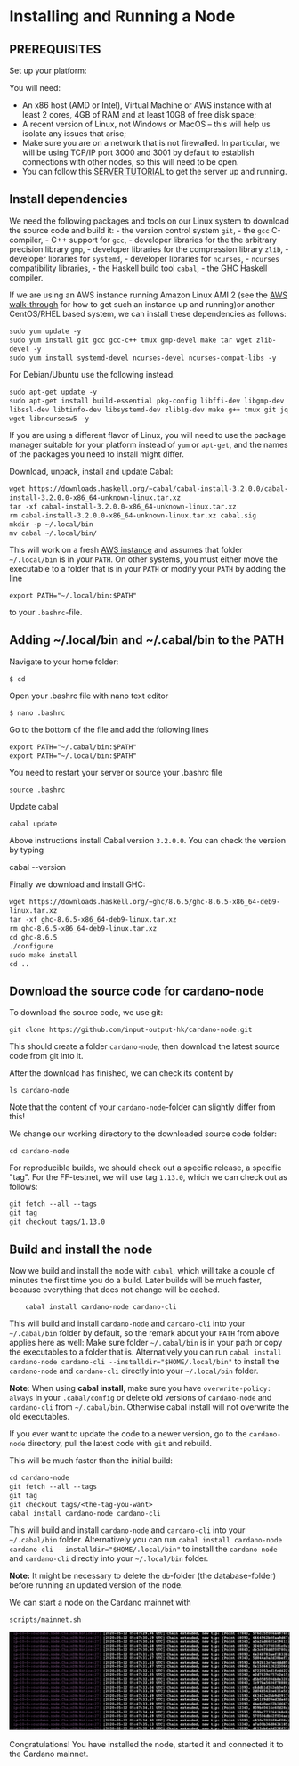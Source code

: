 # Installing and Running a Node


## PREREQUISITES

Set up your platform:

You will need:

* An x86 host (AMD or Intel), Virtual Machine or AWS instance with at least 2 cores, 4GB of RAM and at least 10GB of free disk space;
* A recent version of Linux, not Windows or MacOS – this will help us isolate any issues that arise;
* Make sure you are on a network that is not firewalled. In particular, we will be using TCP/IP port 3000 and 3001 by default to establish connections with other nodes, so this will need to be open.
* You can follow this [SERVER TUTORIAL](000_AWS.md) to get the server up and running.

## Install dependencies

We need the following packages and tools on our Linux system to download the source code and build it:
    - the version control system ``git``,
    - the ``gcc`` C-compiler,
    - C++ support for ``gcc``,
    - developer libraries for the the arbitrary precision library ``gmp``,
    - developer libraries for the compression library ``zlib``,
    - developer libraries for ``systemd``,
    - developer libraries for ``ncurses``,
    - ``ncurses`` compatibility libraries,
    - the Haskell build tool ``cabal``,
    - the GHC Haskell compiler.

If we are using an AWS instance running Amazon Linux AMI 2 (see the [AWS walk-through](000_AWS.md) for how to get such an instance up and running)or another CentOS/RHEL based system, we can install these dependencies as follows:

    sudo yum update -y
    sudo yum install git gcc gcc-c++ tmux gmp-devel make tar wget zlib-devel -y
    sudo yum install systemd-devel ncurses-devel ncurses-compat-libs -y

For Debian/Ubuntu use the following instead:


    sudo apt-get update -y
    sudo apt-get install build-essential pkg-config libffi-dev libgmp-dev libssl-dev libtinfo-dev libsystemd-dev zlib1g-dev make g++ tmux git jq wget libncursesw5 -y

If you are using a different flavor of Linux, you will need to use the package manager suitable for your platform instead of `yum` or `apt-get`, and the names of the packages you need to install might differ.

Download, unpack, install and update Cabal:

    wget https://downloads.haskell.org/~cabal/cabal-install-3.2.0.0/cabal-install-3.2.0.0-x86_64-unknown-linux.tar.xz
    tar -xf cabal-install-3.2.0.0-x86_64-unknown-linux.tar.xz
    rm cabal-install-3.2.0.0-x86_64-unknown-linux.tar.xz cabal.sig
    mkdir -p ~/.local/bin
    mv cabal ~/.local/bin/


This will work on a fresh [AWS instance](000_AWS.md) and assumes that folder `~/.local/bin` is in your `PATH`.
On other systems, you must either move the executable to a folder that is in your `PATH` or modify your `PATH` by adding the line

    export PATH="~/.local/bin:$PATH"

to your `.bashrc`-file.

## Adding ~/.local/bin and ~/.cabal/bin to the PATH

Navigate to your home folder:

    $ cd
Open your .bashrc file with nano text editor

    $ nano .bashrc
Go to the bottom of the file and add the following lines

    export PATH="~/.cabal/bin:$PATH"
    export PATH="~/.local/bin:$PATH"


You need to restart your server or source your .bashrc file

    source .bashrc

Update cabal

    cabal update

Above instructions install Cabal version `3.2.0.0`. You can check the version by typing

   cabal --version

Finally we download and install GHC:

    wget https://downloads.haskell.org/~ghc/8.6.5/ghc-8.6.5-x86_64-deb9-linux.tar.xz
    tar -xf ghc-8.6.5-x86_64-deb9-linux.tar.xz
    rm ghc-8.6.5-x86_64-deb9-linux.tar.xz
    cd ghc-8.6.5
    ./configure
    sudo make install
    cd ..

## Download the source code for cardano-node

To download the source code, we use git:

    git clone https://github.com/input-output-hk/cardano-node.git


This should create a folder ``cardano-node``, then download the latest source code from git into it.

After the download has finished, we can check its content by

    ls cardano-node

Note that the content of your ``cardano-node``-folder can slightly differ from this!

We change our working directory to the downloaded source code folder:

    cd cardano-node

For reproducible builds, we should check out a specific release, a specific "tag".
For the FF-testnet, we will use tag `1.13.0`, which we can check out as follows:

    git fetch --all --tags
    git tag
    git checkout tags/1.13.0


## Build and install the node

Now we build and install the node with ``cabal``, which will take a couple of minutes the first time you do a build. Later builds will be much faster, because everything that does not change will be cached.

   		cabal install cardano-node cardano-cli

This will build and install `cardano-node` and `cardano-cli` into your `~/.cabal/bin` folder by default, so the remark about your `PATH` from above applies here as well: Make sure folder `~/.cabal/bin` is in your path or copy the executables to a folder that is. Alternatively you can run `cabal install cardano-node cardano-cli --installdir="$HOME/.local/bin"` to install the `cardano-node` and `cardano-cli` directly into your `~/.local/bin` folder.

__Note__: When using __cabal install__, make sure you have `overwrite-policy: always` in your `.cabal/config` or delete old versions of `cardano-node` and `cardano-cli` from `~/.cabal/bin`. Otherwise cabal install will not overwrite the old executables.

If you ever want to update the code to a newer version, go to the `cardano-node` directory, pull the latest code with ``git`` and rebuild.

This will be much faster than the initial build:

    cd cardano-node
    git fetch --all --tags
    git tag
    git checkout tags/<the-tag-you-want>
    cabal install cardano-node cardano-cli

This will build and install `cardano-node` and `cardano-cli` into your `~/.cabal/bin` folder. Alternatively you can run `cabal install cardano-node cardano-cli --installdir="$HOME/.local/bin"` to install the `cardano-node` and `cardano-cli` directly into your `~/.local/bin` folder.

__Note:__ It might be necessary to delete the `db`-folder (the database-folder) before running an updated version of the node.

We can start a node on the Cardano mainnet with

    scripts/mainnet.sh

   ![Node running on mainnet.](images/mainnet.png)

Congratulations! You have installed the node, started it and connected it to the Cardano mainnet.

